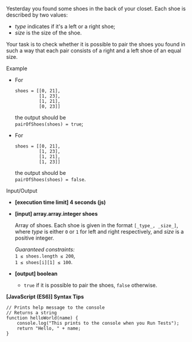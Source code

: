 Yesterday you found some shoes in the back of your closet. Each shoe is
described by two values:

- _type_ indicates if it's a left or a right shoe;
- _size_ is the size of the shoe.

Your task is to check whether it is possible to pair the shoes you found in such
a way that each pair consists of a right and a left shoe of an equal size.

Example

- For

      shoes = [[0, 21],
               [1, 23],
               [1, 21],
               [0, 23]]

  the output should be  
  `pairOfShoes(shoes) = true`;

- For

      shoes = [[0, 21],
               [1, 23],
               [1, 21],
               [1, 23]]

  the output should be  
  `pairOfShoes(shoes) = false`.

Input/Output

- **\[execution time limit\] 4 seconds (js)**

- **\[input\] array.array.integer shoes**

  Array of shoes. Each shoe is given in the format `[_type_, _size_]`, where
  _type_ is either `0` or `1` for left and right respectively, and _size_ is a
  positive integer.

  _Guaranteed constraints:_  
  `1 ≤ shoes.length ≤ 200`,  
  `1 ≤ shoes[i][1] ≤ 100`.

- **\[output\] boolean**

  - `true` if it is possible to pair the shoes, `false` otherwise.

**\[JavaScript (ES6)\] Syntax Tips**

    // Prints help message to the console
    // Returns a string
    function helloWorld(name) {
        console.log("This prints to the console when you Run Tests");
        return "Hello, " + name;
    }
